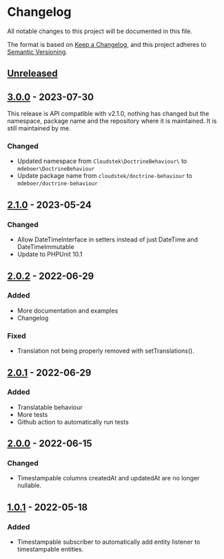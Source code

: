 # Changelog

All notable changes to this project will be documented in this file.

The format is based on [Keep a Changelog](https://keepachangelog.com/en/1.0.0/),
and this project adheres to [Semantic Versioning](https://semver.org/spec/v2.0.0.html).

## [Unreleased]

## [3.0.0] - 2023-07-30

This release is API compatible with v2.1.0, nothing has changed but the namespace, package name and the repository
where it is maintained. It is still maintained by me.

### Changed

- Updated namespace from `Cloudstek\DoctrineBehaviour\` to `mdeboer\DoctrineBehaviour`
- Update package name from `cloudstek/doctrine-behaviour` to `mdeboer/doctrine-behaviour`

## [2.1.0] - 2023-05-24

### Changed

- Allow DateTimeInterface in setters instead of just DateTime and DateTimeImmutable
- Update to PHPUnit 10.1

## [2.0.2] - 2022-06-29

### Added

- More documentation and examples
- Changelog

### Fixed

- Translation not being properly removed with setTranslations().

## [2.0.1] - 2022-06-29

### Added

- Translatable behaviour
- More tests
- Github action to automatically run tests

## [2.0.0] - 2022-06-15

### Changed

- Timestampable columns createdAt and updatedAt are no longer nullable.

## [1.0.1] - 2022-05-18

### Added

- Timestampable subscriber to automatically add entity listener to timestampable entities.

[Unreleased]: https://github.com/mdeboer/doctrine-behaviour/compare/v3.0.0...develop

[3.0.0]: https://github.com/mdeboer/doctrine-behaviour/compare/v2.1.0...v3.0.0

[2.1.0]: https://github.com/Cloudstek/doctrine-behaviour/compare/v2.0.2...v2.1.0

[2.0.2]: https://github.com/Cloudstek/doctrine-behaviour/compare/v2.0.1...v2.0.2

[2.0.1]: https://github.com/Cloudstek/doctrine-behaviour/compare/v2.0.0...v2.0.1

[2.0.0]: https://github.com/Cloudstek/doctrine-behaviour/compare/v1.0.1...v2.0.0

[1.0.1]: https://github.com/Cloudstek/doctrine-behaviour/compare/v1.0.0...v1.0.1

[1.0.0]: https://github.com/Cloudstek/doctrine-behaviour/releases/tag/v1.0.0
